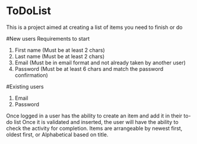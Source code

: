 # ToDoList
This is a project aimed at creating a list of items you need to finish or do

#New users
Requirements to start
  1) First name (Must be at least 2 chars)
  2) Last name  (Must be at least 2 chars)
  3) Email      (Must be in email format and not already taken by another user)
  4) Password   (Must be at least 6 chars and match the password confirmation)
  
#Existing users
  1) Email
  2) Password

Once logged in a user has the ability to create an item and add it in their to-do list
Once it is validated and inserted, the user will have the ability to check the activity for completion.
Items are arrangeable by newest first, oldest first, or Alphabetical based on title.
